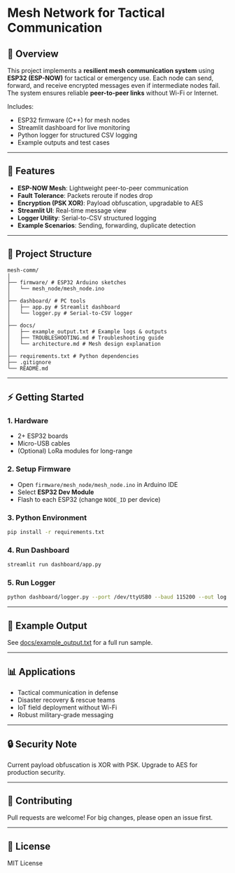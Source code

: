 # Mesh Network for Tactical Communication

## 🔹 Overview
This project implements a **resilient mesh communication system** using **ESP32 (ESP-NOW)** for tactical or emergency use. Each node can send, forward, and receive encrypted messages even if intermediate nodes fail. The system ensures reliable **peer-to-peer links** without Wi-Fi or Internet.

Includes:
- ESP32 firmware (C++) for mesh nodes
- Streamlit dashboard for live monitoring
- Python logger for structured CSV logging
- Example outputs and test cases

---

## 🚀 Features
- **ESP-NOW Mesh**: Lightweight peer-to-peer communication
- **Fault Tolerance**: Packets reroute if nodes drop
- **Encryption (PSK XOR)**: Payload obfuscation, upgradable to AES
- **Streamlit UI**: Real-time message view
- **Logger Utility**: Serial-to-CSV structured logging
- **Example Scenarios**: Sending, forwarding, duplicate detection

---

## 📂 Project Structure

```
mesh-comm/
│
├── firmware/ # ESP32 Arduino sketches
│   └── mesh_node/mesh_node.ino
│
├── dashboard/ # PC tools
│   ├── app.py # Streamlit dashboard
│   └── logger.py # Serial-to-CSV logger
│
├── docs/
│   ├── example_output.txt # Example logs & outputs
│   ├── TROUBLESHOOTING.md # Troubleshooting guide
│   └── architecture.md # Mesh design explanation
│
├── requirements.txt # Python dependencies
├── .gitignore
└── README.md
```

---

## ⚡ Getting Started

### 1. Hardware
- 2+ ESP32 boards
- Micro-USB cables
- (Optional) LoRa modules for long-range

### 2. Setup Firmware
- Open `firmware/mesh_node/mesh_node.ino` in Arduino IDE
- Select **ESP32 Dev Module**
- Flash to each ESP32 (change `NODE_ID` per device)

### 3. Python Environment
```bash
pip install -r requirements.txt
```

### 4. Run Dashboard
```bash
streamlit run dashboard/app.py
```

### 5. Run Logger
```bash
python dashboard/logger.py --port /dev/ttyUSB0 --baud 115200 --out log.csv
```

---

## 📝 Example Output

See [docs/example_output.txt](docs/example_output.txt)
for a full run sample.

---

## 📊 Applications

- Tactical communication in defense
- Disaster recovery & rescue teams
- IoT field deployment without Wi-Fi
- Robust military-grade messaging

---

## 🔒 Security Note

Current payload obfuscation is XOR with PSK. Upgrade to AES for production security.

---

## 🤝 Contributing

Pull requests are welcome! For big changes, please open an issue first.

---

## 📜 License

MIT License